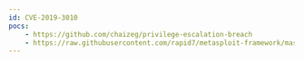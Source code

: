 ```yaml
---
id: CVE-2019-3010
pocs:
    - https://github.com/chaizeg/privilege-escalation-breach
    - https://raw.githubusercontent.com/rapid7/metasploit-framework/master/modules/exploits/solaris/local/xscreensaver_log_priv_esc.rb
---
```

